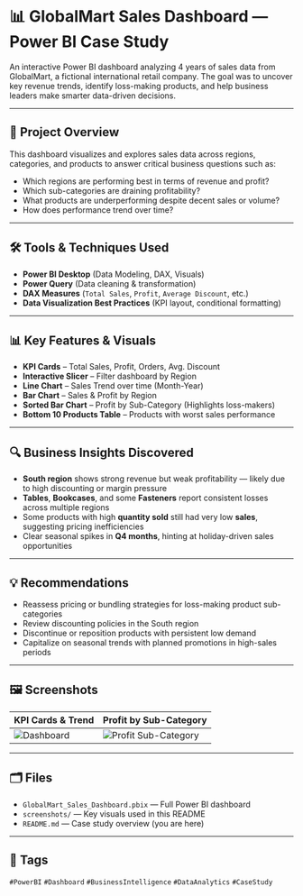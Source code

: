 # 📊 GlobalMart Sales Dashboard — Power BI Case Study

An interactive Power BI dashboard analyzing 4 years of sales data from GlobalMart, a fictional international retail company. The goal was to uncover key revenue trends, identify loss-making products, and help business leaders make smarter data-driven decisions.

---

## 🧩 Project Overview

This dashboard visualizes and explores sales data across regions, categories, and products to answer critical business questions such as:

- Which regions are performing best in terms of revenue and profit?
- Which sub-categories are draining profitability?
- What products are underperforming despite decent sales or volume?
- How does performance trend over time?

---

## 🛠 Tools & Techniques Used

- **Power BI Desktop** (Data Modeling, DAX, Visuals)
- **Power Query** (Data cleaning & transformation)
- **DAX Measures** (`Total Sales`, `Profit`, `Average Discount`, etc.)
- **Data Visualization Best Practices** (KPI layout, conditional formatting)

---

## 📊 Key Features & Visuals

- **KPI Cards** – Total Sales, Profit, Orders, Avg. Discount  
- **Interactive Slicer** – Filter dashboard by Region  
- **Line Chart** – Sales Trend over time (Month-Year)  
- **Bar Chart** – Sales & Profit by Region  
- **Sorted Bar Chart** – Profit by Sub-Category (Highlights loss-makers)  
- **Bottom 10 Products Table** – Products with worst sales performance  

---

## 🔍 Business Insights Discovered

- **South region** shows strong revenue but weak profitability — likely due to high discounting or margin pressure  
- **Tables**, **Bookcases**, and some **Fasteners** report consistent losses across multiple regions  
- Some products with high **quantity sold** still had very low **sales**, suggesting pricing inefficiencies  
- Clear seasonal spikes in **Q4 months**, hinting at holiday-driven sales opportunities

---

## 💡 Recommendations

- Reassess pricing or bundling strategies for loss-making product sub-categories  
- Review discounting policies in the South region  
- Discontinue or reposition products with persistent low demand  
- Capitalize on seasonal trends with planned promotions in high-sales periods

---

## 🖼️ Screenshots

| KPI Cards & Trend | Profit by Sub-Category |
|-------------------|------------------------|
| ![Dashboard](screenshots/dashboard_overview.png) | ![Profit Sub-Category](screenshots/profit_by_subcategory.png) |

---

## 🗂️ Files

- `GlobalMart_Sales_Dashboard.pbix` — Full Power BI dashboard
- `screenshots/` — Key visuals used in this README
- `README.md` — Case study overview (you are here)

---


## 📌 Tags

`#PowerBI` `#Dashboard` `#BusinessIntelligence` `#DataAnalytics` `#CaseStudy`
